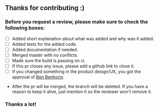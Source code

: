 ## Thanks for contributing :)

### Before you request a review, please make sure to check the following boxes:

- [ ] Added short explanation about what was added and why was it added.
- [ ] Added tests for the added code.
- [ ] Added documentation if needed.
- [ ] Merged master with no conflicts.
- [ ] Made sure the build is passing on ci.
- [ ] If this pr closes any issue, please add a github link to close it.
- [ ] If you changed something in the product design/UX, you got the approval of [Ben Benhorin](https://wix.slack.com/messages/@benb).

* After the pr will be merged, the branch will be deleted. If you have a reason to keep it alive, just mention it so the reviewer won't remove it.

### Thanks a lot!


